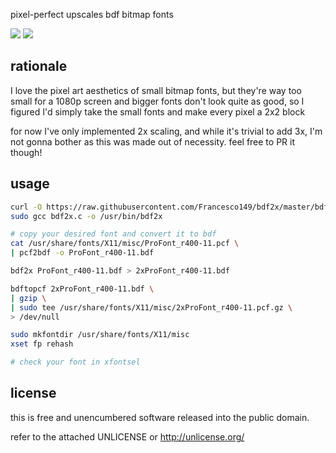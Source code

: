 pixel-perfect upscales bdf bitmap fonts

![](http://hnng.moe/f/ZsR)
![](http://hnng.moe/f/Zsa)

rationale
-----------------------------------------------------------
I love the pixel art aesthetics of small bitmap
fonts, but they're way too small for a 1080p screen and
bigger fonts don't look quite as good, so I figured I'd
simply take the small fonts and make every pixel a 2x2
block

for now I've only implemented 2x scaling, and while it's
trivial to add 3x, I'm not gonna bother as this was made
out of necessity. feel free to PR it though!

usage
-----------------------------------------------------------
```sh
curl -O https://raw.githubusercontent.com/Francesco149/bdf2x/master/bdf2x.c
sudo gcc bdf2x.c -o /usr/bin/bdf2x

# copy your desired font and convert it to bdf
cat /usr/share/fonts/X11/misc/ProFont_r400-11.pcf \
| pcf2bdf -o ProFont_r400-11.bdf

bdf2x ProFont_r400-11.bdf > 2xProFont_r400-11.bdf

bdftopcf 2xProFont_r400-11.bdf \
| gzip \
| sudo tee /usr/share/fonts/X11/misc/2xProFont_r400-11.pcf.gz \
> /dev/null

sudo mkfontdir /usr/share/fonts/X11/misc
xset fp rehash

# check your font in xfontsel
```

license
-----------------------------------------------------------
this is free and unencumbered software released into the
public domain.

refer to the attached UNLICENSE or http://unlicense.org/
